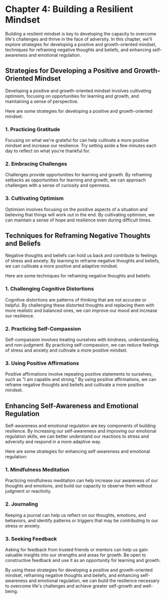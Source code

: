 Chapter 4: Building a Resilient Mindset
=======================================

Building a resilient mindset is key to developing the capacity to overcome life's challenges and thrive in the face of adversity. In this chapter, we'll explore strategies for developing a positive and growth-oriented mindset, techniques for reframing negative thoughts and beliefs, and enhancing self-awareness and emotional regulation.

Strategies for Developing a Positive and Growth-Oriented Mindset
----------------------------------------------------------------

Developing a positive and growth-oriented mindset involves cultivating optimism, focusing on opportunities for learning and growth, and maintaining a sense of perspective.

Here are some strategies for developing a positive and growth-oriented mindset:

### 1. Practicing Gratitude

Focusing on what we're grateful for can help cultivate a more positive mindset and increase our resilience. Try setting aside a few minutes each day to reflect on what you're thankful for.

### 2. Embracing Challenges

Challenges provide opportunities for learning and growth. By reframing setbacks as opportunities for learning and growth, we can approach challenges with a sense of curiosity and openness.

### 3. Cultivating Optimism

Optimism involves focusing on the positive aspects of a situation and believing that things will work out in the end. By cultivating optimism, we can maintain a sense of hope and resilience even during difficult times.

Techniques for Reframing Negative Thoughts and Beliefs
------------------------------------------------------

Negative thoughts and beliefs can hold us back and contribute to feelings of stress and anxiety. By learning to reframe negative thoughts and beliefs, we can cultivate a more positive and adaptive mindset.

Here are some techniques for reframing negative thoughts and beliefs:

### 1. Challenging Cognitive Distortions

Cognitive distortions are patterns of thinking that are not accurate or helpful. By challenging these distorted thoughts and replacing them with more realistic and balanced ones, we can improve our mood and increase our resilience.

### 2. Practicing Self-Compassion

Self-compassion involves treating ourselves with kindness, understanding, and non-judgment. By practicing self-compassion, we can reduce feelings of stress and anxiety and cultivate a more positive mindset.

### 3. Using Positive Affirmations

Positive affirmations involve repeating positive statements to ourselves, such as "I am capable and strong." By using positive affirmations, we can reframe negative thoughts and beliefs and cultivate a more positive mindset.

Enhancing Self-Awareness and Emotional Regulation
-------------------------------------------------

Self-awareness and emotional regulation are key components of building resilience. By increasing our self-awareness and improving our emotional regulation skills, we can better understand our reactions to stress and adversity and respond in a more adaptive way.

Here are some strategies for enhancing self-awareness and emotional regulation:

### 1. Mindfulness Meditation

Practicing mindfulness meditation can help increase our awareness of our thoughts and emotions, and build our capacity to observe them without judgment or reactivity.

### 2. Journaling

Keeping a journal can help us reflect on our thoughts, emotions, and behaviors, and identify patterns or triggers that may be contributing to our stress or anxiety.

### 3. Seeking Feedback

Asking for feedback from trusted friends or mentors can help us gain valuable insights into our strengths and areas for growth. Be open to constructive feedback and use it as an opportunity for learning and growth.

By using these strategies for developing a positive and growth-oriented mindset, reframing negative thoughts and beliefs, and enhancing self-awareness and emotional regulation, we can build the resilience necessary to overcome life's challenges and achieve greater self-growth and well-being.
